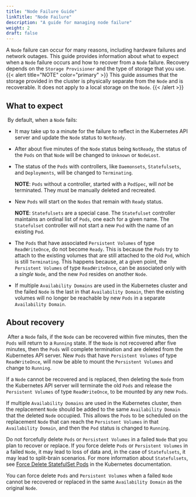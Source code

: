 ```yaml
---
title: "Node Failure Guide"
linkTitle: "Node Failure"
description: "A guide for managing node failure"
weight: 2
draft: false
---
```


A `Node` failure can occur for many reasons, including hardware failures and network outages. This guide provides information about what to
expect when a `Node` failure occurs and how to recover from a `Node` failure. Recovery depends on the `Storage Provisioner` and the type of storage that you use.
​
{{< alert title="NOTE" color="primary" >}}
This guide assumes that the storage provided in the cluster is physically
separate from the `Node` and is recoverable. It does not apply to a local storage on the `Node`.
{{< /alert >}}

## What to expect
​
By default, when a `Node` fails:  
- It may take up to a minute for the failure to reflect in the Kubernetes API server and update the `Node` status to
`NotReady`.
- After about five minutes of the `Node` status being `NotReady`, the status of the `Pods` on that `Node` will be changed to `Unknown`
or `NodeLost`.
- The status of the `Pods` with controllers, like `Daemonsets`, `Statefulsets`, and `Deployments`, will be changed to `Terminating`.

   **NOTE**: `Pods` without a controller, started with a `PodSpec`, will _not_ be terminated. They must be manually deleted and recreated.

- New `Pods` will start on the `Nodes` that remain with `Ready` status.   


   **NOTE**: `Statefulsets` are a special case. The `Statefulset` controller maintains an ordinal list of `Pods`, one each for a given name. The `Statefulset` controller
   will not start a new `Pod` with the name of an existing `Pod`.

- The `Pods` that have associated `Persistent Volumes` of type `ReadWriteOnce`, do not become `Ready`. This is because the `Pods` try to attach to the existing volumes
   that are still attached to the old `Pod`, which is still `Terminating`. This happens because, at a given point, the `Persistent Volumes` of type `ReadWriteOnce`, can be associated
   only with a _single_ `Node`, and the new `Pod` resides on another `Node`.

- If multiple `Availability Domains` are used in the Kubernetes cluster and the failed `Node` is the last in that `Availability Domain`, then
   the existing volumes will no longer be reachable by new `Pods` in a separate `Availability Domain`.   

## About recovery
   ​
After a `Node` fails, if the `Node` can be recovered within five minutes, then the `Pods` will return to a `Running` state. If the `Node` is not recovered after five minutes,
then the `Pods` will complete termination and are deleted from the Kubernetes API server. New `Pods` that have `Persistent Volumes` of type `ReadWriteOnce`,
will now be able to mount the `Persistent Volumes` and change to `Running`.


If a `Node` cannot be recovered and is replaced, then deleting the `Node` from the Kubernetes API server will terminate
the old `Pods` and release the `Persistent Volumes` of type `ReadWriteOnce`, to be mounted by any new `Pods`.


If multiple `Availability Domains` are used in the Kubernetes cluster, then the replacement `Node` should be added to the same `Availability Domain`
that the deleted `Node` occupied. This allows the `Pods` to be scheduled on the replacement `Node` that can reach the `Persistent Volumes` in that
`Availability Domain`, and then the `Pod` status is changed to `Running`.


Do not forcefully delete `Pods` or `Persistent Volumes` in a failed `Node` that you plan to recover or replace. If you force delete `Pods` or `Persistent Volumes` in a failed `Node`,
it may lead to loss of data and, in the case of `Statefulsets`, it may lead to split-brain scenarios. For more information about `Statefulsets`,
see [Force Delete StatefulSet Pods](https://kubernetes.io/docs/tasks/run-application/force-delete-stateful-set-pod/) in the Kubernetes documentation.

You can force delete `Pods` and `Persistent Volumes` when a failed `Node` cannot be recovered or replaced in the same `Availability Domain` as
the original `Node`.   
